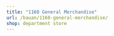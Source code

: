 ```yaml
---
title: "1168 General Merchandise"
url: /bauan/1168-general-merchandise/
shop: department store
---
```

